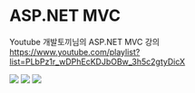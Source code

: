 # ASP.NET MVC
Youtube 개발토끼님의 ASP.NET MVC 강의 \
https://www.youtube.com/playlist?list=PLbPz1r_wDPhEcKDJbOBw_3h5c2gtyDicX

<img src="https://img.shields.io/badge/dotnet-512BD4?style=flat-square&logo=dotnet&logoColor=white"/>&nbsp;<img src="https://img.shields.io/badge/visualstudio-5C2D91?style=flat-square&logo=visualstudio&logoColor=white"/>&nbsp;<img src="https://img.shields.io/badge/csharp-239120?style=flat-square&&logo=csharp&logoColor=white"/>
